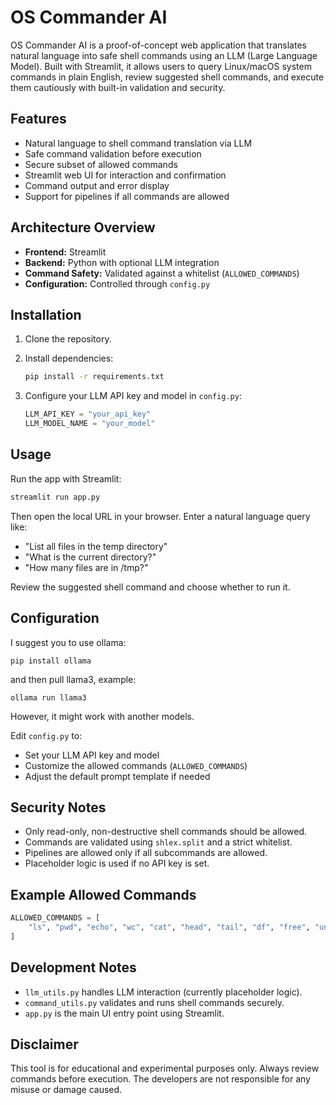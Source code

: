 # OS Commander AI

OS Commander AI is a proof-of-concept web application that translates natural language into safe shell commands using an LLM (Large Language Model). Built with Streamlit, it allows users to query Linux/macOS system commands in plain English, review suggested shell commands, and execute them cautiously with built-in validation and security.

## Features

- Natural language to shell command translation via LLM
- Safe command validation before execution
- Secure subset of allowed commands
- Streamlit web UI for interaction and confirmation
- Command output and error display
- Support for pipelines if all commands are allowed

## Architecture Overview

- **Frontend:** Streamlit
- **Backend:** Python with optional LLM integration
- **Command Safety:** Validated against a whitelist (`ALLOWED_COMMANDS`)
- **Configuration:** Controlled through `config.py`

## Installation

1. Clone the repository.

2. Install dependencies:
   ```bash
   pip install -r requirements.txt
   ```

3. Configure your LLM API key and model in `config.py`:
   ```python
   LLM_API_KEY = "your_api_key"
   LLM_MODEL_NAME = "your_model"
   ```

## Usage

Run the app with Streamlit:
```bash
streamlit run app.py
```

Then open the local URL in your browser. Enter a natural language query like:

- "List all files in the temp directory"
- "What is the current directory?"
- "How many files are in /tmp?"

Review the suggested shell command and choose whether to run it.

## Configuration

I suggest you to use ollama:
```
pip install ollama
```
and then pull llama3, example:

```
ollama run llama3
```
However, it might work with another models.

Edit `config.py` to:

- Set your LLM API key and model
- Customize the allowed commands (`ALLOWED_COMMANDS`)
- Adjust the default prompt template if needed

## Security Notes

- Only read-only, non-destructive shell commands should be allowed.
- Commands are validated using `shlex.split` and a strict whitelist.
- Pipelines are allowed only if all subcommands are allowed.
- Placeholder logic is used if no API key is set.

## Example Allowed Commands

```python
ALLOWED_COMMANDS = [
    "ls", "pwd", "echo", "wc", "cat", "head", "tail", "df", "free", "uname", "date"
]
```

## Development Notes

- `llm_utils.py` handles LLM interaction (currently placeholder logic).
- `command_utils.py` validates and runs shell commands securely.
- `app.py` is the main UI entry point using Streamlit.

## Disclaimer

This tool is for educational and experimental purposes only. Always review commands before execution. The developers are not responsible for any misuse or damage caused.

